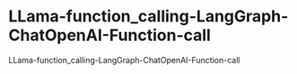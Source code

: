 # LLama-function_calling-LangGraph-ChatOpenAI-Function-call
LLama-function_calling-LangGraph-ChatOpenAI-Function-call
